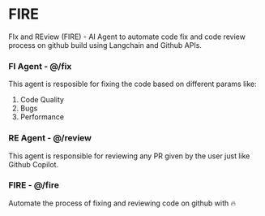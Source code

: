 # FIRE
FIx and REview (FIRE) - AI Agent to automate code fix and code review process on github build using Langchain and Github APIs.


### FI Agent - @/fix

This agent is resposible for fixing the code based on different params like:
1. Code Quality
2. Bugs
3. Performance

### RE Agent - @/review

This agent is responsible for reviewing any PR given by the user just like Github Copilot.


### FIRE - @/fire

Automate the process of fixing and reviewing code on github with 🔥